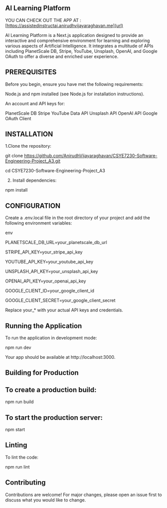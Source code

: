## AI Learning Platform
YOU CAN CHECK OUT THE APP AT : [https://assistedinstructai.anirudhvijayaraghavan.me](url)

AI Learning Platform is a Next.js application designed to provide an interactive and comprehensive environment for learning and exploring various aspects of Artificial Intelligence. It integrates a multitude of APIs including PlanetScale DB, Stripe, YouTube, Unsplash, OpenAI, and Google OAuth to offer a diverse and enriched user experience.

## PREREQUISITES

Before you begin, ensure you have met the following requirements:

Node.js and npm installed (see Node.js for installation instructions).

An account and API keys for:

PlanetScale DB
Stripe
YouTube Data API
Unsplash API
OpenAI API
Google OAuth Client

## INSTALLATION

1.Clone the repository:

git clone https://github.com/AnirudhVijayaraghavan/CSYE7230-Software-Engineering-Project_A3.git

cd CSYE7230-Software-Engineering-Project_A3

2. Install dependencies:

npm install


## CONFIGURATION

Create a .env.local file in the root directory of your project and add the following environment variables:

env

PLANETSCALE_DB_URL=your_planetscale_db_url

STRIPE_API_KEY=your_stripe_api_key

YOUTUBE_API_KEY=your_youtube_api_key

UNSPLASH_API_KEY=your_unsplash_api_key

OPENAI_API_KEY=your_openai_api_key

GOOGLE_CLIENT_ID=your_google_client_id

GOOGLE_CLIENT_SECRET=your_google_client_secret

Replace your_* with your actual API keys and credentials.

## Running the Application

To run the application in development mode:

npm run dev

Your app should be available at http://localhost:3000.

## Building for Production

## To create a production build:


npm run build

## To start the production server:


npm start


## Linting

To lint the code:


npm run lint


## Contributing


Contributions are welcome! For major changes, please open an issue first to discuss what you would like to change.
